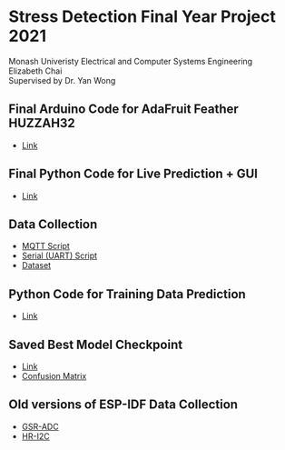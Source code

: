 # Stress Detection Final Year Project 2021
Monash Univeristy Electrical and Computer Systems Engineering\
Elizabeth Chai\
Supervised by Dr. Yan Wong

## Final Arduino Code for AdaFruit Feather HUZZAH32

* [Link](https://github.com/LizChai/Stress_Detection_FYP/blob/main/arduinoIDE/StressRecording/StressRecording.ino)


## Final Python Code for Live Prediction + GUI

* [Link](https://github.com/LizChai/Stress_Detection_FYP/blob/main/python_scripts/live_gui_prediction.ipynb)


## Data Collection

* [MQTT Script](https://github.com/LizChai/Stress_Detection_FYP/blob/main/python_scripts/recording_mqtt.ipynb)
* [Serial (UART) Script](https://github.com/LizChai/Stress_Detection_FYP/blob/main/python_scripts/recording_serial.ipynb)
* [Dataset](https://github.com/LizChai/Stress_Detection_FYP/tree/main/python_scripts)


## Python Code for Training Data Prediction

* [Link](https://github.com/LizChai/Stress_Detection_FYP/blob/main/python_scripts/training_hrv_sc.ipynb)


## Saved Best Model Checkpoint

* [Link](https://github.com/LizChai/Stress_Detection_FYP/blob/main/python_scripts/knn_model_hrv_sc_best.sav)
* [Confusion Matrix](https://github.com/LizChai/Stress_Detection_FYP/blob/main/python_scripts/knn_5_distance_best.png)


## Old versions of ESP-IDF Data Collection

* [GSR-ADC](https://github.com/LizChai/Stress_Detection_FYP/tree/main/hello_world)
* [HR-I2C](https://github.com/LizChai/Stress_Detection_FYP/tree/main/i2c_self_test)
